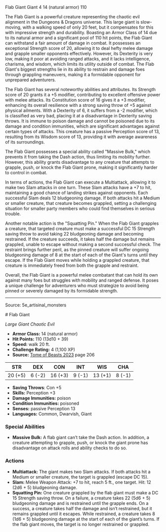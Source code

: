 <MonsterName/>Flab Giant</MonsterName>
<CreatureType/>Giant</CreatureType>
<CR/>4</CR>
<AC/>14 (natural armor)</AC>
<HP/>110</HP>
<summary>The Flab Giant is a powerful creature representing the chaotic evil alignment in the Dungeons & Dragons universe. This large giant is slow-moving, with a walking speed of only 20 feet, but it compensates for this with impressive strength and durability. Boasting an Armor Class of 14 due to its natural armor and a significant pool of 110 hit points, the Flab Giant can withstand a fair amount of damage in combat. It possesses an exceptional Strength score of 20, allowing it to deal hefty melee damage and grapple smaller opponents effectively. However, its Dexterity is very low, making it poor at avoiding ranged attacks, and it lacks intelligence, charisma, and wisdom, which limits its utility outside of combat. The Flab Giant's biggest strengths lie in its ability to restrain and damage foes through grappling maneuvers, making it a formidable opponent for unprepared adventurers.</summary>

<detail>

The Flab Giant has several noteworthy abilities and attributes. Its Strength score of 20 grants it a +5 modifier, contributing to excellent offensive power with melee attacks. Its Constitution score of 16 gives it a +3 modifier, enhancing its overall resilience with a strong saving throw of +5 against physical ailments. With a Dexterity of 6, it suffers from a -2 modifier, which is classified as very bad, placing it at a disadvantage in Dexterity saving throws. It is immune to poison damage and cannot be poisoned due to its damage and condition immunities, which are significant advantages against certain types of attacks. This creature has a passive Perception score of 13, resulting from its Wisdom score of 13, providing it with average awareness of its surroundings. 

The Flab Giant possesses a special ability called "Massive Bulk," which prevents it from taking the Dash action, thus limiting its mobility further. However, this ability grants disadvantage to any creature that attempts to grapple, push, or knock the Flab Giant prone, making it significantly harder to control in combat.

In terms of actions, the Flab Giant can execute a Multiattack, allowing it to make two Slam attacks in one turn. These Slam attacks have a +7 to hit, maintaining a good chance of landing strikes against opponents. Each successful Slam deals 12 bludgeoning damage. If both attacks hit a Medium or smaller creature, that creature becomes grappled, setting a challenging situation for smaller party members who could find themselves in serious trouble.

Another notable action is the "Squatting Pin." When the Flab Giant grapples a creature, that targeted creature must make a successful DC 15 Strength saving throw to avoid taking 22 bludgeoning damage and becoming restrained. If the creature succeeds, it takes half the damage but remains grappled, unable to escape without making a second successful check. The restraint brings further peril, as the pinned creature will suffer ongoing bludgeoning damage of 8 at the start of each of the Giant's turns until they escape. If the Flab Giant moves while holding a grappled creature, that creature is immediately freed from both the grapple and restraint.

Overall, the Flab Giant is a powerful melee combatant that can hold its own against many foes but struggles with mobility and ranged defense. It poses a unique challenge for adventurers who must strategize to avoid being pinned or severely damaged by its formidable strength.</detail>



---

Source: 5e_artisinal_monsters

<statblock>
# Flab Giant

*Large* *Giant* *Chaotic Evil*

- **Armor Class:** 14 (natural armor)
- **Hit Points:** 110 (13d10 + 39)
- **Speed:** walk 20 ft.
- **Challenge Rating:** 4 (1,100 XP)
- **Source:** [Tome of Beasts 2023](https://koboldpress.com/kpstore/product/tome-of-beasts-1-2023-edition/) page 206

| STR | DEX | CON | INT | WIS | CHA |
| --- | --- | --- | --- | --- | --- |
| 20 (+5) | 6 (-2) | 16 (+3) | 9 (-1) | 13 (+1) | 8 (-1) |

- **Saving Throws**: Con +5
- **Skills:** Perception +3
- **Damage Immunities:** poison
- **Condition Immunities:** poisoned
- **Senses:** passive Perception 13
- **Languages:** Common, Dwarvish, Giant

### Special Abilities

- **Massive Bulk:** A flab giant can’t take the Dash action. In addition, a creature attempting to grapple, push, or knock the giant prone has disadvantage on attack rolls and ability checks to do so.

### Actions

- **Multiattack:** The giant makes two Slam attacks. If both attacks hit a Medium or smaller creature, the target is grappled (escape DC 15).
- **Slam:** Melee Weapon Attack: +7 to hit, reach 5 ft., one target. Hit: 12 (2d6 + 5) bludgeoning damage.
- **Squatting Pin:** One creature grappled by the flab giant must make a DC 15 Strength saving throw. On a failure, a creature takes 22 (5d6 + 5) bludgeoning damage and is restrained until the grapple ends. On a success, a creature takes half the damage and isn’t restrained, but it remains grappled until it escapes. While restrained, a creature takes 8 (1d6 + 5) bludgeoning damage at the start of each of the giant’s turns. If the flab giant moves, the target is no longer restrained or grappled.
</statblock>


